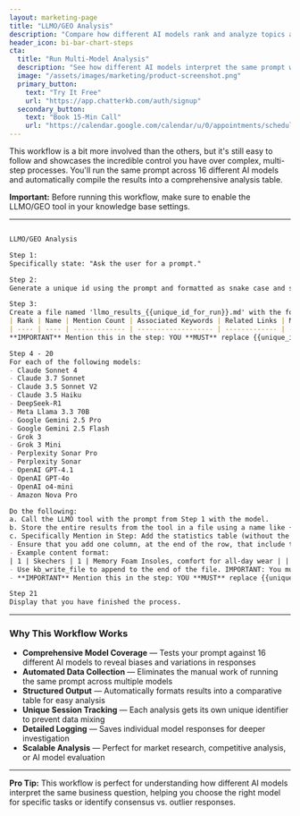 ```yaml
---
layout: marketing-page
title: "LLMO/GEO Analysis"
description: "Compare how different AI models rank and analyze topics across 16 leading language models simultaneously."
header_icon: bi-bar-chart-steps
cta:
  title: "Run Multi-Model Analysis"
  description: "See how different AI models interpret the same prompt with ChatterKB's advanced workflow automation."
  image: "/assets/images/marketing/product-screenshot.png"
  primary_button:
    text: "Try It Free"
    url: "https://app.chatterkb.com/auth/signup"
  secondary_button:
    text: "Book 15-Min Call"
    url: "https://calendar.google.com/calendar/u/0/appointments/schedules/AcZssZ0oYQ10osj27ugUfwOrSoV893uJ-kWPhIKNBhII5bTlwc3j6HdkEunH29TciGeOttFjfxqEn92O"
---
```


This workflow is a bit more involved than the others, but it's still easy to follow and showcases the incredible control you have over complex, multi-step processes. You'll run the same prompt across 16 different AI models and automatically compile the results into a comprehensive analysis table.

**Important:** Before running this workflow, make sure to enable the LLMO/GEO tool in your knowledge base settings.

---

```markdown

LLMO/GEO Analysis

Step 1: 
Specifically state: "Ask the user for a prompt."

Step 2:
Generate a unique id using the prompt and formatted as snake case and store it in memory in a key called "unique_id_for_run". 

Step 3:
Create a file named 'llmo_results_{{unique_id_for_run}}.md' with the following table structure:
| Rank | Name | Mention Count | Associated Keywords | Related Links | Model |
| ---- | ---- | ------------- | ------------------- | ------------- | ----- |
**IMPORTANT** Mention this in the step: YOU **MUST** replace {{unique_id_for_run}} with the value found in memory for "unique_id_for_run".

Step 4 - 20
For each of the following models: 
- Claude Sonnet 4
- Claude 3.7 Sonnet
- Claude 3.5 Sonnet V2
- Claude 3.5 Haiku
- DeepSeek-R1
- Meta Llama 3.3 70B
- Google Gemini 2.5 Pro
- Google Gemini 2.5 Flash
- Grok 3
- Grok 3 Mini
- Perplexity Sonar Pro
- Perplexity Sonar
- OpenAI GPT-4.1
- OpenAI GPT-4o
- OpenAI o4-mini
- Amazon Nova Pro

Do the following:
a. Call the LLMO tool with the prompt from Step 1 with the model.
b. Store the entire results from the tool in a file using a name like {{model_name}}_{{unique_id_for_run}}.md'
c. Specifically Mention in Step: Add the statistics table (without the header) from the LLMO results as new rows in the 'llmo_results_{{unique_id_for_run}}.md' table. 
- Ensure that you add one column, at the end of the row, that include the model name. Each row **must** contain values (even if blank) for Rank, Name, Mention Count, Associated Keywords, Related Links (where applicable), and Model (**IMPORTANT** do **not** include headers). 
- Example content format: 
| 1 | Skechers | 1 | Memory Foam Insoles, comfort for all-day wear | | Claude Sonnet 4 |
- Use kb_write_file to append to the end of the file. IMPORTANT: You must use the default model for the steps. The model mentioned here is only for the llmo tool call.
- **IMPORTANT** Mention this in the step: YOU **MUST** replace {{unique_id_for_run}} with the value found in memory for "unique_id_for_run".

Step 21
Display that you have finished the process.

```

---

### Why This Workflow Works

- **Comprehensive Model Coverage** — Tests your prompt against 16 different AI models to reveal biases and variations in responses
- **Automated Data Collection** — Eliminates the manual work of running the same prompt across multiple models
- **Structured Output** — Automatically formats results into a comparative table for easy analysis
- **Unique Session Tracking** — Each analysis gets its own unique identifier to prevent data mixing
- **Detailed Logging** — Saves individual model responses for deeper investigation
- **Scalable Analysis** — Perfect for market research, competitive analysis, or AI model evaluation

---

**Pro Tip:** This workflow is perfect for understanding how different AI models interpret the same business question, helping you choose the right model for specific tasks or identify consensus vs. outlier responses. 